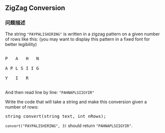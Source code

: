 ## ZigZag Conversion  
### 问题描述

The string `"PAYPALISHIRING"` is written in a zigzag pattern on a given number of rows like this: (you may want to display this pattern in a fixed font for better legibility)
<pre>
P   A   H   N
A P L S I I G
Y   I   R
</pre>

And then read line by line: `"PAHNAPLSIIGYIR"`


Write the code that will take a string and make this conversion given a number of rows:

<pre>string convert(string text, int nRows);</pre>

`convert("PAYPALISHIRING", 3)` should return `"PAHNAPLSIIGYIR"`.

